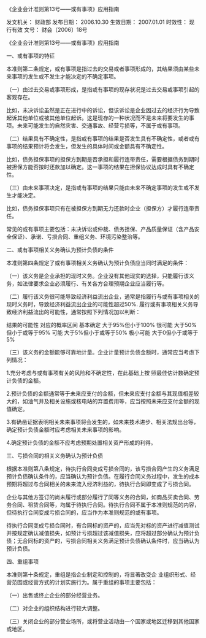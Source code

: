 
	
		
	
《企业会计准则第13号——或有事项》应用指南
	
	
发文机关：	财政部
发布日期：	2006.10.30
生效日期：	2007.01.01
时效性：	现行有效
文号：	财会〔2006〕18号
	
	

	
	

	
	

《企业会计准则第13号——或有事项》应用指南

一、或有事项的特征

本准则第二条规定，或有事项是指过去的交易或者事项形成的，其结果须由某些未来事项的发生或不发生才能决定的不确定事项。

（一）由过去交易或事项形成，是指或有事项的现存状况是过去交易或事项引起的客观存在。

比如，未决诉讼虽然是正在进行中的诉讼，但该诉讼是企业因过去的经济行为导致起诉其他单位或被其他单位起诉。这是现存的一种状况而不是未来将要发生的事项。未来可能发生的自然灾害、交通事故、经营亏损等，不属于或有事项。

（二）结果具有不确定性，是指或有事项的结果是否发生具有不确定性，或者或有事项的结果预计将会发生，但发生的具体时间或金额具有不确定性。

比如，债务担保事项的担保方到期是否承担和履行连带责任，需要根据债务到期时被担保方能否按时还款加以确定。这一事项的结果在担保协议达成时具有不确定性。

（三）由未来事项决定，是指或有事项的结果只能由未来不确定事项的发生或不发生才能决定。

比如，债务担保事项只有在被担保方到期无力还款时企业（担保方）才履行连带责任。

常见的或有事项主要包括：未决诉讼或仲裁、债务担保、产品质量保证（含产品安全保证）、承诺、亏损合同、重组义务、环境污染整治等。

二、或有事项相关义务确认为预计负债的条件

本准则第四条规定了或有事项相关义务确认为预计负债应当同时满足的条件：

（一）该义务是企业承担的现时义务。企业没有其他现实的选择，只能履行该义务，如法律要求企业必须履行、有关各方合理预期企业应当履行等。

（二）履行该义务很可能导致经济利益流出企业，通常是指履行与或有事项相关的现时义务时，导致经济利益流出企业的可能性超过50%. 履行或有事项相关义务导致经济利益流出的可能性，通常按照下列情况加以判断：

结果的可能性           对应的概率区间
基本确定           大于95%但小于100%
很可能             大于50%但小于或等于95%
可能               大于5%但小于或等于50%
极小可能           大于0但小于或等于5%

（三）该义务的金额能够可靠地计量。企业计量预计负债金额时，通常应当考虑下列情况：

1.充分考虑与或有事项有关的风险和不确定性，在此基础上按 照最佳估计数确定预计负债的金额。

2.预计负债的金额通常等于未来应支付的金额，但未来应支付金额与其现值相差较大的，如油气井及相关设施或核电站的弃置费用等，应当按照未来应支付金额的现值确定。

3.有确凿证据表明相关未来事项将会发生的，如未来技术进步、相关法规出台等，确定预计负债金额时应考虑相关未来事项的影响。

4.确定预计负债的金额不应考虑预期处置相关资产形成的利得。

三、亏损合同的相关义务确认为预计负债

根据本准则第八条规定，待执行合同变成亏损合同的，该亏损合同产生的义务满足预计负债确认条件的，应当确认为预计负债。在履行合同义务过程中，发生的成本预期将超过与合同相关的未来流入经济利益的，待执行合同即变成了亏损合同。

企业与其他方签订的尚未履行或部分履行了同等义务的合同，如商品买卖合同、劳务合同、租赁合同等，均属于待执行合同。待执行合同不属于本准则规范的内容，但待执行合同变成亏损合同的，应当作为本准则规范的或有事项。

待执行合同变成亏损合同时，有合同标的资产的，应当先对标的资产进行减值测试并按规定确认减值损失，如预计亏损超过该减值损失，应将超过部分确认为预计负债；无合同标的资产的，亏损合同相关义务满足预计负债确认条件时，应当确认为预计负债。

四、重组事项

本准则第十条规定，重组是指企业制定和控制的，将显著改变企 业组织形式、经营范围或经营方式的计划实施行为。属于重组的事项主要包括：

（一）出售或终止企业的部分经营业务。

（二）对企业的组织结构进行较大调整。

（三）关闭企业的部分营业场所，或将营业活动由一个国家或地区迁移到其他国家或地区。
